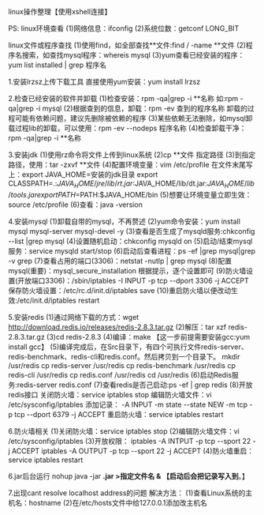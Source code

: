 linux操作整理【使用xshell连接】

PS:
linux环境查看
	(1)网络信息：ifconfig
	(2)系统位数：getconf LONG_BIT

linux文件或程序查找
	(1)使用find，如全部查找**文件:find / -name **文件
	(2)程序名搜索，如查找mysql程序：whereis mysql
	(3)yum查看已经安装的程序：yum list installed | grep 程序名

1.安装lrzsz上传下载工具
直接使用yum安装：yum install lrzsz

2.检查已经安装的软件并卸载
	(1)检查安装：rpm -qa|grep -i **名称
		如:rpm -qa|grep -i mysql
	(2)根据查到的信息，卸载：rpm -ev 查到的程序名称
	卸载的过程可能有依赖问题，建议先删除被依赖的程序
	(3)某些依赖无法删除，如mysql卸载过程lib的卸载，可以使用：rpm -ev --nodeps 程序名称
	(4)检查卸载干净：rpm -qa|grep -i **名称

3.安装jdk
	(1)使用rz命令将文件上传到linux系统
	(2)cp **文件 指定路径
	(3)到指定路径，使用：tar -zxvf **文件
	(4)配置环境变量：vim /etc/profile
	在文件末尾写上：export JAVA_HOME=安装的jdk目录
				export CLASSPATH=.:$JAVA_HOME/jre/lib/rt.jar:$JAVA_HOME/lib/dt.jar:$JAVA_HOME/lib/tools.jar
				export PATH=$PATH:$JAVA_HOME/bin
	(5)想要让环境变量立即生效：source /etc/profile
	(6)查看：java -version

4.安装mysql
	(1)卸载自带的mysql，不再赘述
	(2)yum命令安装：yum install mysql mysql-server mysql-devel -y
	(3)查看是否生成了mysqld服务:chkconfig --list |grep mysql
	(4)设置随机启动：chkconfig mysqld on
	(5)启动/结束mysql服务：service mysqld start/stop
	(6)启动后查看进程：ps -ef |grep mysql|grep -v grep 
	(7)查看占用的端口(3306)：netstat -nutlp | grep mysql
	(8)配置mysql(重要)：mysql_secure_installation
		根据提示，逐个设置即可
	(9)防火墙设置(开放端口3306)：/sbin/iptables -I INPUT -p tcp --dport 3306 -j ACCEPT
		保存防火墙设置：/etc/rc.d/init.d/iptables save
	(10)重启防火墙以便改动生效:/etc/init.d/iptables restart

5.安装redis
	(1)通过网络下载的方式：wget http://download.redis.io/releases/redis-2.8.3.tar.gz
	(2)解压：tar xzf redis-2.8.3.tar.gz 
	(3)cd redis-2.8.3
	(4)编译：make
		【这一步前提需要安装gcc:yum install gcc】
	(5)编译完成后，在Src目录下，有四个可执行文件redis-server、redis-benchmark、redis-cli和redis.conf。然后拷贝到一个目录下。
		mkdir /usr/redis
		cp redis-server /usr/redis
		cp redis-benchmark /usr/redis
		cp redis-cli /usr/redis
		cp redis.conf /usr/redis
		cd /usr/redis 
	(6)启动Redis服务:redis-server redis.conf 
	(7)查看redis是否己启动:ps -ef | grep redis 
	(8)开放redis接口
		关闭防火墙：service iptables stop 
		编辑防火墙文件：vi /etc/sysconfig/iptables
		添加记录： -A INPUT -m state --state NEW -m tcp -p tcp --dport 6379 -j ACCEPT
		重启防火墙：service iptables restart  

6.防火墙相关
	(1)关闭防火墙：service iptables stop 
	(2)编辑防火墙文件：vi /etc/sysconfig/iptables
	(3)开放权限：
		iptables -A INTPUT -p tcp --sport 22 -j ACCEPT
		iptables -A OUTPUT -p tcp --sport 22 -j ACCEPT
	(4)防火墙重启：service iptables restart

6.jar后台运行
	nohup java -jar **.jar >指定文件名 &
	【启动后会把记录写入到**。】

7.出现cant resolve localhost address的问题
解决方法：
	(1)查看Linux系统的主机名：hostname
	(2)在/etc/hosts文件中给127.0.0.1添加改主机名


